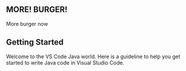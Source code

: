 ## MORE! BURGER!

More burger now

## Getting Started

Welcome to the VS Code Java world. Here is a guideline to help you get started to write Java code in Visual Studio Code.
